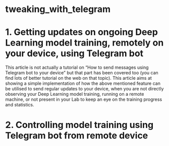 # tweaking_with_telegram

# 1. Getting updates on ongoing Deep Learning model training, remotely on your device, using Telegram bot

This article is not actually a tutorial on “How to send messages using Telegram bot to your device” 
but that part has been covered too (you can find lots of better tutorial on the web on that topic). 
This article aims at showing a simple implementation of how the above mentioned feature can be utilised 
to send regular updates to your device, when you are not directly observing your Deep Learning model training, 
running on a remote machine, or not present in your Lab to keep an eye on the training progress and statistics.

# 2. Controlling model training using Telegram bot from remote device
